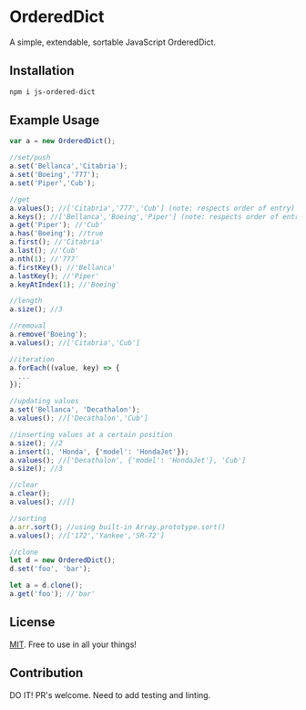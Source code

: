 # OrderedDict
A simple, extendable, sortable JavaScript OrderedDict.

## Installation

```bash
npm i js-ordered-dict
```

## Example Usage

```js
var a = new OrderedDict();

//set/push
a.set('Bellanca','Citabria');
a.set('Boeing','777');
a.set('Piper','Cub');

//get
a.values(); //['Citabria','777','Cub'] (note: respects order of entry)
a.keys(); //['Bellanca','Boeing','Piper'] (note: respects order of entry)
a.get('Piper'); //'Cub'
a.has('Boeing'); //true
a.first(); //'Citabria'
a.last(); //'Cub'
a.nth(1); //'777'
a.firstKey(); //'Bellanca'
a.lastKey(); //'Piper'
a.keyAtIndex(1); //'Boeing'

//length
a.size(); //3

//removal
a.remove('Boeing');
a.values(); //['Citabria','Cub']

//iteration
a.forEach((value, key) => {
  ...
});

//updating values
a.set('Bellanca', 'Decathalon');
a.values(); //['Decathalon','Cub']

//inserting values at a certain position
a.size(); //2
a.insert(1, 'Honda', {'model': 'HondaJet'});
a.values(); //['Decathalon', {'model': 'HondaJet'}, 'Cub']
a.size(); //3

//clear
a.clear();
a.values(); //[]

//sorting
a.arr.sort(); //using built-in Array.prototype.sort()
a.values(); //['172','Yankee','SR-72']

//clone
let d = new OrderedDict();
d.set('foo', 'bar');

let a = d.clone();
a.get('foo'); //'bar'

```

## License

[MIT](https://github.com/mhweiner/mr-router/blob/master/LICENSE). Free to use in all your things!

## Contribution

DO IT! PR's welcome. Need to add testing and linting.
